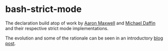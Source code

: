 # bash-strict-mode

The declaration build atop of work by [Aaron Maxwell](http://redsymbol.net/articles/unofficial-bash-strict-mode/)
and [Michael Daffin](https://disconnected.systems/blog/another-bash-strict-mode/) and their respective strict mode implementations.

The evolution and some of the rationale can be seen in an introductory [blog post](http://olivergondza.github.io/2019/10/01/bash-strict-mode.html).
